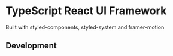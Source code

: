 # TypeScript React UI Framework

Built with styled-components, styled-system and framer-motion

## Development
